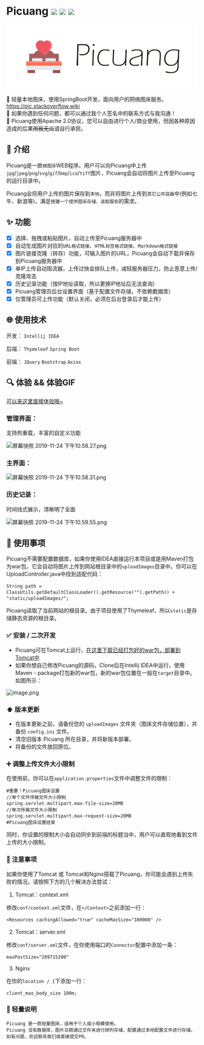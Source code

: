 # Picuang ![](https://img.shields.io/badge/license-Apache2.0-orange.svg?style=flat-square) ![](https://img.shields.io/github/downloads/adlered/Picuang/total?style=flat-square) ![](https://img.shields.io/github/v/release/adlered/Picuang?style=flat-square)

![](/Picuang_logo.png)

:pushpin: 轻量本地图床，使用SpringBoot开发，面向用户的网络图床服务。https://pic.stackoverflow.wiki  
:wrench: 如果你遇到任何问题，都可以通过我个人签名中的联系方式与我沟通！  
:bookmark: Picuang使用Apache 2.0协议，您可以自由进行个人/商业使用，但因各种原因造成的后果~~雨我无瓜~~请自行承担。

## :art: 介绍

Picuang是一款`根图床`WEB程序。用户可以向Picuang中上传`jpg`/`jpeg`/`png`/`svg`/`gif`/`bmp`/`ico`/`tiff`图片，Picuang会自动将图片上传至Picuang的运行目录中。

Picuang会将用户上传的图片保存到`本地`，而非将图片上传到`其它公共容器`中(例如七牛、新浪等)，满足`搭建一个提供图床存储、读取服务`的需求。

## :sparkles: 功能

- [x] 选择、拖拽或粘贴图片，自动上传至Picuang服务器中
- [x] 自动生成图片对应的`URL格式链接`、`HTML标签格式链接`、`Markdown格式链接`
- [x] 图片链接克隆（转存）功能，可输入图片的URL，Picuang会自动下载并保存到Picuang服务器中
- [x] 单IP上传自动阻流器，上传过快会排队上传，减轻服务器压力，防止恶意上传/克隆攻击
- [x] 历史记录功能（按IP地址读取，所以更换IP地址后无法查询）
- [x] Picuang管理员后台设置界面（基于配置文件存储，不依赖数据库）
- [x] 仅管理员可上传功能（默认关闭，必须在后台登录后才能上传）

## :globe_with_meridians: 使用技术

开发：
`Intellij IDEA`

后端：
`Thymeleaf`
`Spring Boot`

前端：
`JQuery`
`Bootstrap`
`Axios`

## :mag: 体验 && 体验GIF

[可以来这里直接体验哦~](https://pic.stackoverflow.wiki/)

### 管理界面：

支持热重载，丰富的自定义功能

![屏幕快照 2019-11-24 下午10.58.27.png](https://pic.stackoverflow.wiki/uploadImages/221/222/10/75/2019/11/24/23/02/181d3c20-3b7e-4b28-ac0f-66dba0a6e823.png)

### 主界面：

![屏幕快照 2019-11-24 下午10.58.31.png](https://pic.stackoverflow.wiki/uploadImages/221/222/10/75/2019/11/24/23/02/1809da36-d1d6-4032-aac1-98509e9eabf3.png)

### 历史记录：

时间线式展示，清晰明了全面

![屏幕快照 2019-11-24 下午10.59.55.png](https://pic.stackoverflow.wiki/uploadImages/221/222/10/75/2019/11/24/23/02/16f08bf0-b296-4f47-ae57-4884b9115013.png)

## :page_facing_up: 使用事项

Picuang不需要配置数据库，如果你使用IDEA直接运行本项目或是用Maven打包为war包，它会自动将图片上传到网站根目录中的`uploadImages`目录中。你可以在UploadController.java中找到适配代码：

```
String path = ClassUtils.getDefaultClassLoader().getResource("").getPath() + "static/uploadImages/";
```

Picuang读取了当前网站的根目录。由于项目使用了Thymeleaf，所以`static`是存储静态资源的根目录。

### :white_check_mark: 安装 / 二次开发

* Picuang可在Tomcat上运行，[在这里下载已经打包好的war包，部署到Tomcat中](https://github.com/AdlerED/Picuang/releases)
* 如果你想自己修改Picuang的源码，Clone后在Intellij IDEA中运行，使用Maven - package打包新的war包，新的war包位置在一般在`target`目录中。如图所示：

![image.png](https://pic.stackoverflow.wiki/uploadImages/bce0a4b4-bd34-4e63-a3a5-74d898a9dd63.png)

### :arrow_up: 版本更新

* 在版本更新之前，请备份您的 `uploadImages` 文件夹（图床文件存储位置），并备份 `config.ini` 文件。
* 清空旧版本 Picuang 所在目录，并将新版本部署。
* 将备份的文件放回原位。

### :heavy_plus_sign: 调整上传文件大小限制

在使用前，你可以在`application.properties`文件中调整文件的限制：

```
#重要！Picuang图床设置
//单个文件传输文件大小限制
spring.servlet.multipart.max-file-size=20MB
//单次传输文件大小限制
spring.servlet.multipart.max-request-size=20MB
#Picuang图床设置结束
```

同时，你设置的限制大小会自动同步到前端的标题当中，用户可以直观地看到文件上传的大小限制。

### :rotating_light: 注意事项

如果你使用了Tomcat 或 Tomcat和Nginx搭载了Picuang，你可能会遇到上传失败的情况。请按照下方的几个解决办法尝试：

1. Tomcat：context.xml

修改`conf/context.xml`文件，在`</Context>`之前添加一行：

```
<Resources cachingAllowed="true" cacheMaxSize="100000" />
```

2. Tomcat：server.xml

修改`conf/server.xml`文件，在你使用端口的`Connector`配置中添加一条：

```
maxPostSize="209715200"
```

3. Nginx

在你的`location / {`下添加一行：

```
client_max_body_size 100m;
```

### :green_heart: 轻量说明

```
Picuang 是一款轻量图床，适用于个人或小规模使用。
Picuang 没有数据库，图片日期通过文件夹进行排列存储，配置通过本地配置文件进行存储。
如有问题，欢迎联系我们或直接提交PR。
```
